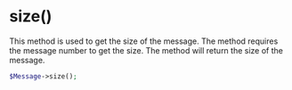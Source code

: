 # size()
This method is used to get the size of the message. The method requires the message number to get the size. The method will return the size of the message.

```php
$Message->size();
```
